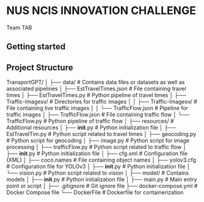 # NUS NCIS INNOVATION CHALLENGE 

Team TAB

## Getting started

## Project Structure
TransportGPT/
│
├── data/                        # Contains data files or datasets as well as associated pipelines
│   ├── EstTravelTimes.json      # File containing travel times
│   ├── EstTravelTimes.py        # Python pipeline of travel times
│   ├── Traffic-Imagesv/         # Directories for traffic images
│   │   ├── Traffic-Imagesv/     # File containing live traffic images
│   │   └── TrafficFlow.json     # Pipeline for traffic images
│   ├── TrafficFlow.json         # File containing traffic flow
│   └── TrafficFlow.py           # Python pipeline of traffic flow 
│
├── resources/                   # Additional resources
│   ├── __init__.py              # Python initialization file
│   ├── EstTravelTim.py          # Python script related to travel times
│   ├── geocoding.py             # Python script for geocoding
│   ├── image.py                 # Python script for image processing
│   ├── trafficFlow.py           # Python script related to traffic flow
│   ├── __init__.py              # Python initialization file
│   ├── cfg.xml                  # Configuration file (XML)
│   ├── coco.names               # File containing object names
│   ├── yolov3.cfg               # Configuration file for YOLOv3
│   ├── __init__.py              # Python initialization file
│   └── vision.py                # Python script related to vision
│
├── model/                       # Contains models
│   ├── __init__.py              # Python initialization file
│
├── main.py                      # Main entry point or script
│
├── .gitignore                   # Git ignore file
├── docker-compose.yml           # Docker Compose file
└── DockerFile                   # Dockerfile for containerization